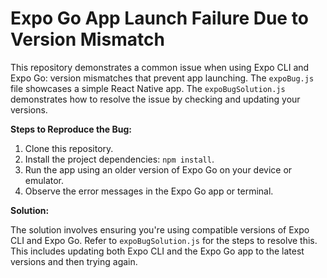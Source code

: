 # Expo Go App Launch Failure Due to Version Mismatch

This repository demonstrates a common issue when using Expo CLI and Expo Go: version mismatches that prevent app launching.  The `expoBug.js` file showcases a simple React Native app.  The `expoBugSolution.js` demonstrates how to resolve the issue by checking and updating your versions.

**Steps to Reproduce the Bug:**

1. Clone this repository.
2. Install the project dependencies: `npm install`.
3. Run the app using an older version of Expo Go on your device or emulator.
4. Observe the error messages in the Expo Go app or terminal.

**Solution:**

The solution involves ensuring you're using compatible versions of Expo CLI and Expo Go. Refer to `expoBugSolution.js` for the steps to resolve this.  This includes updating both Expo CLI and the Expo Go app to the latest versions and then trying again.